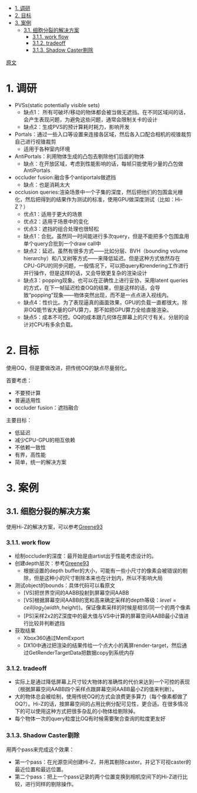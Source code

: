 <!-- TOC -->

- [1. 调研](#1-调研)
- [2. 目标](#2-目标)
- [3. 案例](#3-案例)
  - [3.1. 细胞分裂的解决方案](#31-细胞分裂的解决方案)
    - [3.1.1. work flow](#311-work-flow)
    - [3.1.2. tradeoff](#312-tradeoff)
    - [3.1.3. Shadow Caster剔除](#313-shadow-caster剔除)

<!-- /TOC -->

[原文](./GPU%20Pro%202.pdf)

# 1. 调研
- PVSs(static potentially visible sets)
  - 缺点1： 所有可破坏/移动的物体都会被当做无遮挡。在不同区域间的话，会产生表现问题，为避免这些问题，通常会限制关卡的设计
  - 缺点2：生成PVS的预计算耗时耗力，影响开发
- Portals：通过一些入口等设置来连接各区域，然后各入口配合相机的视锥裁剪自己进行视锥裁剪
  - 适用于各种室内环境
- AntiPortals：利用物体生成的凸包去剔除他们后面的物体
  - 缺点：在开放区域，考虑到性能影响的话，每帧只能使用少量的凸包做AntiPortals
- occluder fusion:融合多个antiportals做遮挡
  - 缺点：也是消耗太大
- occlusion queries:渲染场景中一个子集的深度，然后把他们的包围盒光栅化，然后把得到的结果作为测试的标准，使用GPU做深度测试（比如：Hi-Z？）
  - 优点1：适用于更大的场景
  - 优点2：适用于场景中的变化
  - 优点3：遮挡的组合处理也很轻松
  - 缺点1：合批。虽然同一时间能进行多次query，但是不能把多个包围盒用单个query合批到一个draw call中
  - 缺点2：延迟。虽然有很多方式——比如分层、BVH（bounding volume hierarchy）和八叉树等方式——来降低延迟。但是这种方式依然存在CPU-GPU的同步问题，一般情况下，可以把query和rendering工作进行并行操作，但是这样的话，又会导致更复杂的渲染设计
  - 缺点3：popping现象。也可以在正确性上进行妥协，采用latent queries的方式，在下一帧延迟检查OQ的结果，但是这样的话，会导致“popping”现象——物体突然出现，而不是一点点进入视线内。
  - 缺点4：性价比。为了表现逼真的画面效果，GPU的负载一直都很大。除非OQ能节省大量的GPU算力，那不如把GPU算力全给直接渲染。
  - 缺点5：成本不可控。OQ的成本跟几何体在屏幕上的尺寸有关。分层的设计对CPU有多余负载。
  
# 2. 目标
使用OQ，但是要做改进，把传统OQ的缺点尽量弱化。

首要考虑：
- 不要预计算
- 普遍适用性
- occluder fusion：遮挡融合

主要目标：
- 低延迟
- 减少CPU-GPU的相互依赖
- 不依赖一致性
- 有界，高性能
- 简单，统一的解决方案

# 3. 案例
## 3.1. 细胞分裂的解决方案
使用Hi-Z的解决方案，可以参考[Greene93](../Hi-Z/Note__Hi-Z.md)

### 3.1.1. work flow
- 绘制occluder的深度：最开始是由artist出于性能考虑设计的。
- 创建depth层次：参考[Greene93](../Hi-Z/Note__Hi-Z.md)
  - 根据设置的depth buffer的大小，可能有一些小尺寸的像素会被错误的剔除，但是这种小的尺寸剔除本来也在计划内，所以不影响大局
- 测试object的bounds：具体代码可以看原文
  - [VS]把世界空间的AABB投射到屏幕空间AABB
  - [VS]根据屏幕空间AABB的宽和高来确定采样的depth等级：$level = ceil(log_2(width, height))$。保证像素采样的时候是相邻/同一个的两个像素
  - [PS]采样2x2的Z深度中的最大值与VS中计算的屏幕空间AABB最小Z值进行比较并判断遮挡
- 获取结果
  - Xbox360通过MemExport
  - DX10中通过把渲染的结果传给一个点大小的离屏render-target，然后通过GetRenderTargetData把数据copy到系统内存

### 3.1.2. tradeoff
- 实际上是通过降低屏幕上尺寸较大物体的准确性的代价来达到一个可控的表现（根据屏幕空间AABB四个采样点跟屏幕空间AABB最小Z的值来判断）。
- 大的物体总会被绘制，使用传统OQ的方式会浪费更多算力（每个像素都做了OQ?）。Hi-Z的话，按屏幕空间的占用比例分配可见性，更合适。在很多情况下的可以使用这种方式把很多杂乱的小物体给剔除掉。
- 每个物体一次的query粒度比OQ有时候需要聚合查询的粒度更友好

### 3.1.3. Shadow Caster剔除
用两个pass来完成这个效果：
- 第一个pass：在光源空间创建Hi-Z，并用其剔除caster。并记下可视caster的最近位置和最远位置。
- 第二个pass：把上一个pass记录的两个位置变换到相机空间下的Hi-Z进行比较，进行同样的剔除操作。